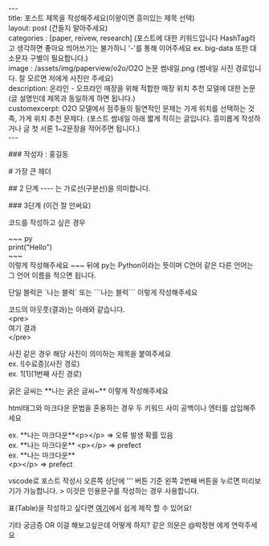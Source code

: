 \---  
title: 포스트 제목을 작성해주세요(이왕이면 흥미있는 제목 선택)  
layout: post  (건들지 말아주세요)   
categories : [paper, reivew, research] (포스트에 대한 키워드입니다 HashTag라고 생각하면 좋아요 띄어쓰기는 불가하니 '-'를 통해 이어주세요 ex. big-data 또한 대소문자 구별이 필요합니다.)  
image : /assets/img/paperview/o2o/O2O 논문 썸네일.png (썸네일 사진 경로입니다. 잘 모르면 저에게 사진만 주세요)  
description: 온라인 - 오프라인 매장을 위해 적합한 매장 위치 추천 모델에 대한 논문 (글 설명인데 제목과 동일하게 하면 됩니다.)  
customexcerpt: O2O 모델에서 점주들의 필연적인 문제는 가게 위치를 선택하는 것 즉, 가게 위치 추천 문제다. (포스트 썸네일 아래 짧게 적히는 글입니다. 흥미롭게 작성하거나 글 첫 서론 1~2문장을 적어주면 됩니다.)  
\---

\### 작성자 : 홍길동 

\# 가장 큰 헤더

\## 2 단계
---- 는 가로선(구분선)을 의미합니다.


\### 3단계 (이건 잘 안써요)

코드를 작성하고 싶은 경우

\~~~ py  
print("Hello")  
\~~~  
이렇게 작성해주세요 ~~~ 뒤에 py는 Python이라는 뜻이며 C언어 같은 다른 언어는 그 언어 이름을 적으면 됩니다.

단일 블럭은 \`나는 블럭\` 또는 \`\`\`나는 블럭\`\`\` 이렇게 작성해주세요



코드의 아웃풋(결과)는 아래와 같습니다.  
\<pre>  
여기 결과  
\</pre>    


사진 같은 경우 해당 사진이 의미하는 제목을 붙여주세요    
ex. ![수료증](사진 경로)      
ex. 1[1](1번째 사진 경로)    

 
굵은 글씨는 \*\*나는 굵은 글씨~\*\* 이렇게 작성해주세요  

html태그와 마크다운 문법을 혼용하는 경우 두 키워드 사이 공백이나 엔터를 삽입해주세요  

ex. \*\*나는 마크다운\*\*\<p>\</p> => 오류 발생 확률 있음  
ex. \*\*나는 마크다운\*\*  \<p>\</p> => prefect  
ex. \*\*나는 마크다운\*\*  
    \<p>\</p>                    => prefect  

vscode로 포스트 작성시 오른쪽 상단에 ''' 버튼 기준 왼쪽 2번째 버튼을 누르면 미리보기가 가능합니다.
\> 이것은 인용문구를 작성하는 경우 사용합니다.

표(Table)을 작성하고 싶다면 [여기](https://www.tablesgenerator.com/markdown_tables)에서 쉽게 제작 할 수 있어요!

기타 궁금증 OR 이걸 해보고싶은데 어떻게 하지? 같은 의문은 @박정현 에게 연락주세요
